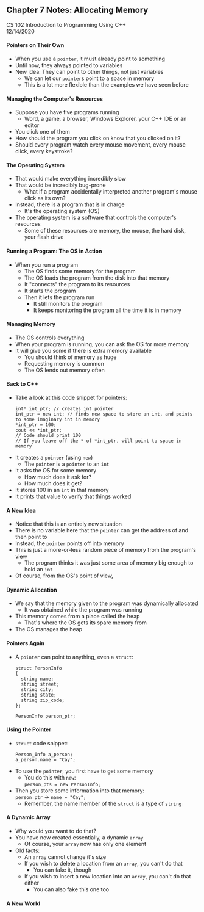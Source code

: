 ## Chapter 7 Notes: Allocating Memory
CS 102 Introduction to Programming Using C++  
12/14/2020

#### Pointers on Their Own
- When you use a ```pointer```, it must already point to something
- Until now, they always pointed to variables
- New idea: They can point to other things, not just variables
  - We can let our ```pointer```s point to a space in memory
  - This is a lot more flexible than the examples we have seen before

#### Managing the Computer's Resources
- Suppose you have five programs running
  - Word, a game, a browser, Windows Explorer, your C++ IDE or an editor
- You click one of them
- How should the program you click on know that you clicked on it?
- Should every program watch every mouse movement, every mouse click, every keystroke?

#### The Operating System
- That would make everything incredibly slow
- That would be incredibly bug-prone
  - What if a program accidentally interpreted another program's mouse click as its own?
- Instead, there is a program that is in charge
  - It's the operating system (OS)
- The operating system is a software that controls the computer's resources
  - Some of these resources are memory, the mouse, the hard disk, your flash drive

#### Running a Program: The OS in Action
- When you run a program 
  - The OS finds some memory for the program
  - The OS loads the program from the disk into that memory
  - It "connects" the program to its resources
  - It starts the program
  - Then it lets the program run
    - It still monitors the program
    - It keeps monitoring the program all the time it is in memory

#### Managing Memory
- The OS controls everything
- When your program is running, you can ask the OS for more memory
- It will give you some if there is extra memory available
  - You should think of memory as huge
  - Requesting memory is common
  - The OS lends out memory often

#### Back to C++
- Take a look at this code snippet for pointers:
  ```
  int* int_ptr; // creates int pointer
  int_ptr = new int; // finds new space to store an int, and points to some imaginary int in memory
  *int_ptr = 100; 
  cout << *int_ptr;
  // Code should print 100
  // If you leave off the * of *int_ptr, will point to space in memory
  ```
- It creates a ```pointer``` (using ```new```)
  - The ```pointer``` is a ```pointer``` to an ```int```
- It asks the OS for some memory
  - How much does it ask for?
  - How much does it get?
- It stores 100 in an ```int``` in that memory
- It prints that value to verify that things worked

#### A New Idea
- Notice that this is an entirely new situation
- There is no variable here that the ```pointer``` can get the address of and then point to
- Instead, the ```pointer``` points off into memory
- This is just a more-or-less random piece of memory from the program's view
  - The program thinks it was just some area of memory big enough to hold an ```int```
- Of course, from the OS's point of view, 

#### Dynamic Allocation
- We say that the memory given to the program was dynamically allocated
  - It was obtained while the program was running
- This memory comes from a place called the heap
  - That's where the OS gets its spare memory from
- The OS manages the heap

#### Pointers Again
- A ```pointer``` can point to anything, even a ```struct```:
  ```
  struct PersonInfo
  {
    string name;
    string street;
    string city;
    string state;
    string zip_code;
  };
  
  PersonInfo person_ptr;
  ```

#### Using the Pointer
- ```struct``` code snippet:  
  ```
  Person_Info a_person;
  a_person.name = "Cay";
  ```  
- To use the ```pointer```, you first have to get some memory
  - You do this with ```new```:  
    ```person_pts = new PersonInfo;```
- Then you store some information into that memory:  
  ```person_ptr``` -> ```name = "Cay";```  
  - Remember, the name member of the ```struct``` is a type of ```string```

#### A Dynamic Array
- Why would you want to do that?
- You have now created essentially, a dynamic ```array```
  - Of course, your ```array``` now has only one element
- Old facts:
  - An ```array``` cannot change it's size
  - If you wish to delete a location from an ```array```, you can't do that
    - You can fake it, though
  - If you wish to insert a new location into an ```array```, you can't do that either
    - You can also fake this one too

#### A New World
